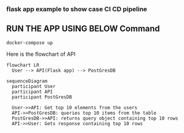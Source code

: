 ### flask app example to show case CI CD pipeline

## RUN THE APP USING BELOW Command
```
docker-compose up
```

Here is the flowchart of API 

```mermaid
flowchart LR
  User --> API(Flask app) --> PostGresDB
```

```mermaid
sequenceDiagram
  participant User
  participant API
  participant PostGresDB
  
  User->>API: Get top 10 elements from the users
  API->>PostGresDB: queries top 10 items from the table
  PostGresDB->>API: returns query object containing top 10 rows
  API->>User: Gets response containing top 10 rows
  
```

